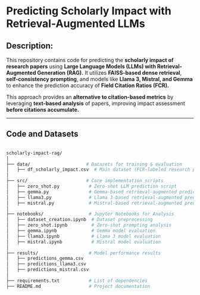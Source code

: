# Predicting Scholarly Impact with Retrieval-Augmented LLMs

## Description:
This repository contains code for predicting the **scholarly impact of research papers** using **Large Language Models (LLMs) with Retrieval-Augmented Generation (RAG).** It utilizes **FAISS-based dense retrieval**, **self-consistency prompting**, and models like **Llama 3, Mistral, and Gemma** to enhance the prediction accuracy of **Field Citation Ratios (FCR).**

This approach provides an **alternative to citation-based metrics** by leveraging **text-based analysis** of papers, improving impact assessment **before citations accumulate.**

---

## Code and Datasets

```bash

scholarly-impact-rag/
│
├── data/                     # Datasets for training & evaluation
│   ├── df_scholarly_impact.csv  # Main dataset (FCR-labeled research papers)
│
├── src/                      # Core implementation scripts
│   ├── zero_shot.py           # Zero-shot LLM prediction script
│   ├── gemma.py               # Gemma-based retrieval-augmented prediction
│   ├── llama3.py              # Llama 3-based retrieval-augmented prediction
│   ├── mistral.py             # Mistral-based retrieval-augmented prediction
│
├── notebooks/                 # Jupyter Notebooks for Analysis
│   ├── dataset_creation.ipynb  # Dataset preprocessing
│   ├── zero_shot.ipynb         # Zero-shot prompting analysis
│   ├── gemma.ipynb             # Gemma model evaluation
│   ├── llama3.ipynb            # Llama 3 model evaluation
│   ├── mistral.ipynb           # Mistral model evaluation
│
├── results/                   # Model performance results
│   ├── predictions_gemma.csv
│   ├── predictions_llama3.csv
│   ├── predictions_mistral.csv
│
├── requirements.txt           # List of dependencies
├── README.md                  # Project documentation


















